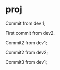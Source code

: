 # proj
Commit from dev 1;

First commit from dev2.

Commit2 from dev1;

Commit2 from dev2;

Commit3 from dev1;


